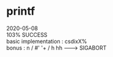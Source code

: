 # printf
2020-05-08  
103% SUCCESS  
basic implementation : csdixX%  
bonus : n / #' '+ / h hh ---> SIGABORT
